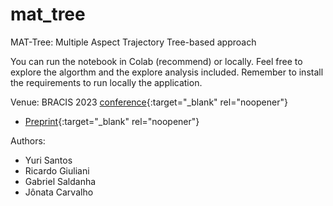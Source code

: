 # mat_tree
MAT-Tree: Multiple Aspect Trajectory Tree-based approach

You can run the notebook in Colab (recommend) or locally.
Feel free to explore the algorthm and the explore analysis included.
Remember to install the requirements to run locally the application.

Venue: BRACIS 2023 [conference](https://www.bracis.dcc.ufmg.br/){:target="_blank" rel="noopener"}
* [Preprint](https://drive.google.com/file/d/1QEoFovL16PQW5dYVe0FUgUWKrgvFDxWc/view){:target="_blank" rel="noopener"}


Authors:
* Yuri Santos
* Ricardo Giuliani
* Gabriel Saldanha
* Jônata Carvalho
